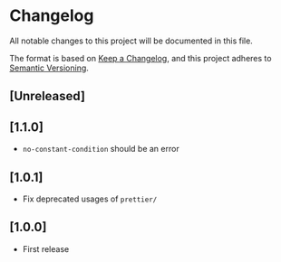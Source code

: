 # Changelog

All notable changes to this project will be documented in this file.

The format is based on [Keep a Changelog](https://keepachangelog.com/en/1.0.0/),
and this project adheres to [Semantic Versioning](https://semver.org/spec/v2.0.0.html).

## [Unreleased]

## [1.1.0]

-   `no-constant-condition` should be an error

## [1.0.1]

-   Fix deprecated usages of `prettier/`

## [1.0.0]

-   First release
